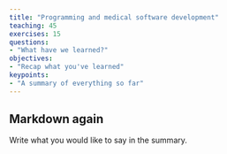 ```yaml
---
title: "Programming and medical software development"
teaching: 45
exercises: 15
questions:
- "What have we learned?"
objectives:
- "Recap what you've learned"
keypoints:
- "A summary of everything so far"
---
```


## Markdown again

Write what you would like to say in the summary.
